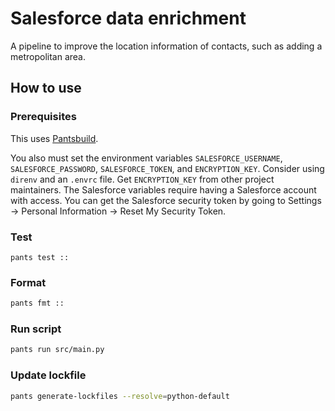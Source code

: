 # Salesforce data enrichment

A pipeline to improve the location information of contacts, such as adding a metropolitan area.

## How to use

### Prerequisites

This uses [Pantsbuild](https://www.pantsbuild.org).

You also must set the environment variables `SALESFORCE_USERNAME`, `SALESFORCE_PASSWORD`, `SALESFORCE_TOKEN`, and `ENCRYPTION_KEY`. Consider using `direnv` and an `.envrc` file. Get `ENCRYPTION_KEY` from other project maintainers. The Salesforce variables require having a Salesforce account with access. You can get the Salesforce security token by going to Settings -> Personal Information -> Reset My Security Token. 

### Test

```
pants test ::
```

### Format

```bash
pants fmt ::
```

### Run script

```bash
pants run src/main.py
```

### Update lockfile

```bash
pants generate-lockfiles --resolve=python-default
```